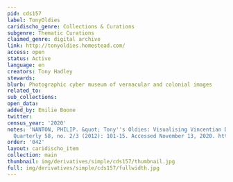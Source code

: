 ```yaml
---
pid: cds157
label: TonyOldies
caridischo_genre: Collections & Curations
subgenre: Thematic Curations
claimed_genre: digital archive
link: http://tonyoldies.homestead.com/
access: open
status: Active
language: en
creators: Tony Hadley
stewards:
blurb: Photographic cyber museum of vernacular and colonial images
related_to:
sub_collections:
open_data:
added_by: Emilie Boone
twitter:
census_year: '2020'
notes: 'NANTON, PHILIP. &quot; Tony''s Oldies: Visualising Vincentian Diasporic Memory.&quot;  Caribbean
  Quarterly 58, no. 2/3 (2012): 101-15. Accessed November 13, 2020. http://www.jstor.org.citytech.ezproxy.cuny.edu/stable/41708780.'
order: '042'
layout: caridischo_item
collection: main
thumbnail: img/derivatives/simple/cds157/thumbnail.jpg
full: img/derivatives/simple/cds157/fullwidth.jpg
---
```

